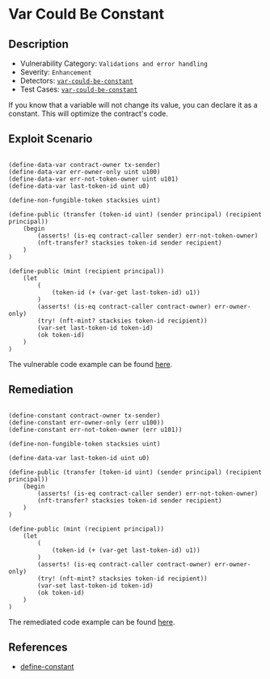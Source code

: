 # Var Could Be Constant
## Description
- Vulnerability Category: `Validations and error handling`
- Severity: `Enhancement`
- Detectors: [`var-could-be-constant`](https://github.com/CoinFabrik/stacy/blob/main/stacks_analyzer/detectors/VarCouldBeConstant.py)
- Test Cases: [`var-could-be-constant`](https://github.com/CoinFabrik/stacy/tree/main/tests/var_could_be_constant)

If you know that a variable will not change its value, you can declare it as a constant. This will optimize the contract's code.

## Exploit Scenario

```clarity

(define-data-var contract-owner tx-sender)
(define-data-var err-owner-only uint u100)
(define-data-var err-not-token-owner uint u101)
(define-data-var last-token-id uint u0)

(define-non-fungible-token stacksies uint)

(define-public (transfer (token-id uint) (sender principal) (recipient principal))
	(begin
		(asserts! (is-eq contract-caller sender) err-not-token-owner)
		(nft-transfer? stacksies token-id sender recipient)
	)
)

(define-public (mint (recipient principal))
	(let
		(
			(token-id (+ (var-get last-token-id) u1))
		)
		(asserts! (is-eq contract-caller contract-owner) err-owner-only)
		(try! (nft-mint? stacksies token-id recipient))
		(var-set last-token-id token-id)
		(ok token-id)
	)
)

```

The vulnerable code example can be found [here](https://github.com/CoinFabrik/stacy/blob/main/tests/var_could_be_constant/vulnerable-example/var_could_be_constant.clar).

## Remediation

```clarity

(define-constant contract-owner tx-sender)
(define-constant err-owner-only (err u100))
(define-constant err-not-token-owner (err u101))

(define-non-fungible-token stacksies uint)

(define-data-var last-token-id uint u0)

(define-public (transfer (token-id uint) (sender principal) (recipient principal))
	(begin
		(asserts! (is-eq contract-caller sender) err-not-token-owner)
		(nft-transfer? stacksies token-id sender recipient)
	)
)

(define-public (mint (recipient principal))
	(let
		(
			(token-id (+ (var-get last-token-id) u1))
		)
		(asserts! (is-eq contract-caller contract-owner) err-owner-only)
		(try! (nft-mint? stacksies token-id recipient))
		(var-set last-token-id token-id)
		(ok token-id)
	)
)

```

The remediated code example can be found [here](https://github.com/CoinFabrik/stacy/blob/main/tests/var_could_be_constant/remediated-example/var_could_be_constant.clar).


## References
- [define-constant](https://docs.stacks.co/clarity/functions#define-constant)
